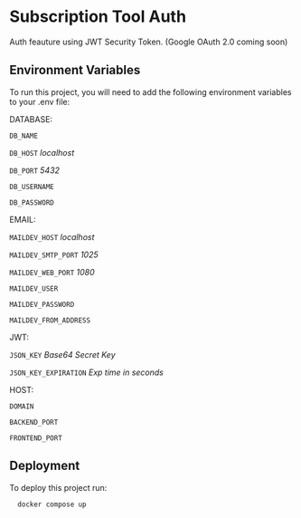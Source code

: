 
# Subscription Tool Auth
Auth feauture using JWT Security Token.
(Google OAuth 2.0 coming soon)


## Environment Variables

To run this project, you will need to add the following environment variables to your .env file:

DATABASE:

`DB_NAME`

`DB_HOST` *localhost*

`DB_PORT` *5432*

`DB_USERNAME`

`DB_PASSWORD`

EMAIL:

`MAILDEV_HOST` *localhost*

`MAILDEV_SMTP_PORT` *1025*

`MAILDEV_WEB_PORT` *1080*

`MAILDEV_USER`

`MAILDEV_PASSWORD`

`MAILDEV_FROM_ADDRESS`

JWT:

`JSON_KEY` *Base64 Secret Key*

`JSON_KEY_EXPIRATION` *Exp time in seconds*

HOST:

`DOMAIN`

`BACKEND_PORT`

`FRONTEND_PORT`




## Deployment

To deploy this project run:

```bash
  docker compose up
```

